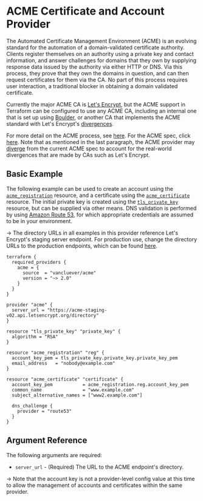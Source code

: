 # ACME Certificate and Account Provider

The Automated Certificate Management Environment (ACME) is an evolving standard
for the automation of a domain-validated certificate authority. Clients register
themselves on an authority using a private key and contact information, and
answer challenges for domains that they own by supplying response data issued by
the authority via either HTTP or DNS. Via this process, they prove that they own
the domains in question, and can then request certificates for them via the CA.
No part of this process requires user interaction, a traditional blocker in
obtaining a domain validated certificate.

Currently the major ACME CA is [Let's Encrypt][lets-encrypt], but the ACME
support in Terraform can be configured to use any ACME CA, including an
internal one that is set up using [Boulder][boulder-gh], or another CA
that implements the ACME standard with Let's Encrypt's
[divergences][lets-encrypt-divergences].

[lets-encrypt]: https://letsencrypt.org
[boulder-gh]: https://github.com/letsencrypt/boulder
[lets-encrypt-divergences]: https://github.com/letsencrypt/boulder/blob/master/docs/acme-divergences.md

For more detail on the ACME process, see [here][lets-encrypt-how-it-works]. For
the ACME spec, click [here][about-acme]. Note that as mentioned in the last
paragraph, the ACME provider may [diverge][lets-encrypt-divergences] from the
current ACME spec to account for the real-world divergences that are made by
CAs such as Let's Encrypt.

[lets-encrypt-how-it-works]: https://letsencrypt.org/how-it-works/
[about-acme]: https://ietf-wg-acme.github.io/acme/draft-ietf-acme-acme.html

## Basic Example

The following example can be used to create an account using the
[`acme_registration`][resource-acme-registration] resource, and a certificate
using the [`acme_certificate`][resource-acme-certificate] resource. The
initial private key is created using the
[`tls_private_key`][resource-tls-private-key] resource, but can be supplied via
other means. DNS validation is performed by using [Amazon Route 53][aws-route-53],
for which appropriate credentials are assumed to be in your environment.

[resource-acme-registration]: ./resources/registration.md
[resource-acme-certificate]: ./resources/certificate.md
[resource-tls-private-key]: https://registry.terraform.io/providers/hashicorp/tls/latest/docs/resources/private_key
[aws-route-53]: https://aws.amazon.com/route53/

-> The directory URLs in all examples in this provider reference Let's Encrypt's
staging server endpoint. For production use, change the directory URLs to the
production endpoints, which can be found [here][lets-encrypt-endpoints].

[lets-encrypt-endpoints]: https://letsencrypt.org/docs/acme-protocol-updates/

```hcl
terraform {
  required_providers {
    acme = {
      source  = "vancluever/acme"
      version = "~> 2.0"
    }
  }
}

provider "acme" {
  server_url = "https://acme-staging-v02.api.letsencrypt.org/directory"
}

resource "tls_private_key" "private_key" {
  algorithm = "RSA"
}

resource "acme_registration" "reg" {
  account_key_pem = tls_private_key.private_key.private_key_pem
  email_address   = "nobody@example.com"
}

resource "acme_certificate" "certificate" {
  account_key_pem           = acme_registration.reg.account_key_pem
  common_name               = "www.example.com"
  subject_alternative_names = ["www2.example.com"]

  dns_challenge {
    provider = "route53"
  }
}
```

## Argument Reference

The following arguments are required:

* `server_url` - (Required) The URL to the ACME endpoint's directory.

-> Note that the account key is not a provider-level config value at this time
to allow the management of accounts and certificates within the same provider.
